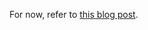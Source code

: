 For now, refer
to [this blog post](https://community.anaplan.com/t5/How-To/Transactional-or-Bulk-When-to-use-which-API/ta-p/128878#toc-hId-1618045282).
